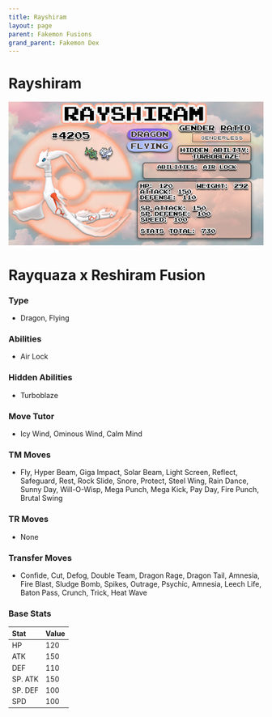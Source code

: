 ```yaml
---
title: Rayshiram
layout: page
parent: Fakemon Fusions
grand_parent: Fakemon Dex
---
```


# Rayshiram

![Image](/fakemon_pics/rayshiram.png)

# Rayquaza x Reshiram Fusion

### Type
- Dragon, Flying

### Abilities
- Air Lock

### Hidden Abilities
- Turboblaze

### Move Tutor
- Icy Wind, Ominous Wind, Calm Mind

### TM Moves
-  Fly, Hyper Beam, Giga Impact, Solar Beam, Light Screen, Reflect, Safeguard, Rest, Rock Slide, Snore, Protect, Steel Wing, Rain Dance, Sunny Day, Will-O-Wisp, Mega Punch, Mega Kick, Pay Day, Fire Punch, Brutal Swing

### TR Moves
- None

### Transfer Moves
- Confide, Cut, Defog, Double Team, Dragon Rage, Dragon Tail, Amnesia, Fire Blast, Sludge Bomb, Spikes, Outrage, Psychic, Amnesia, Leech Life, Baton Pass, Crunch, Trick, Heat Wave

### Base Stats
| Stat    | Value |
|:--------|:------|
| HP      | 120   |
| ATK     | 150   |
| DEF     | 110   |
| SP. ATK | 150   |
| SP. DEF | 100   |
| SPD     | 100   |
